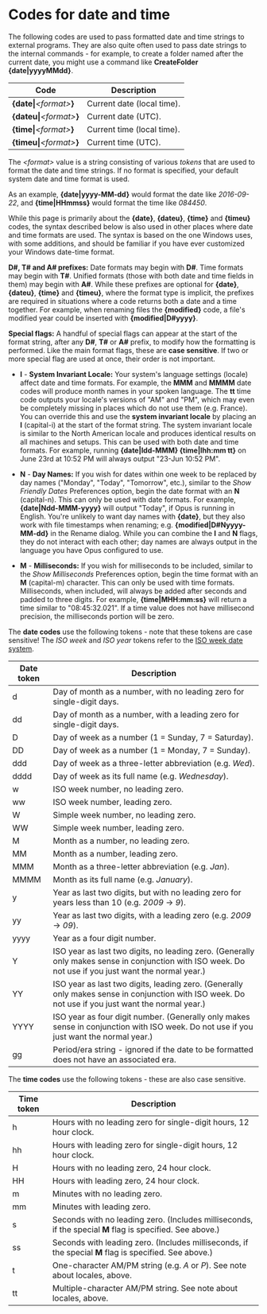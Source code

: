 # Codes for date and time

The following codes are used to pass formatted date and time strings to external programs. They are also quite often used to pass date strings to the internal commands - for example, to create a folder named after the current date, you might use a command like **CreateFolder {date\|yyyyMMdd}**.

| Code | Description |
| --- | --- |
| **{date\\|***\<format\>***}** | Current date (local time). |
| **{dateu\\|***\<format\>***}** | Current date (UTC). |
| **{time\\|***\<format\>***}** | Current time (local time). |
| **{timeu\\|***\<format\>***}** | Current time (UTC). |

The *\<format\>* value is a string consisting of various *tokens* that are used to format the date and time strings. If no format is specified, your default system date and time format is used.

As an example, **{date\|yyyy-MM-dd}** would format the date like *2016-09-22*, and **{time\|HHmmss}** would format the time like *084450*.

While this page is primarily about the **{date}**, **{dateu}**, **{time}** and **{timeu}** codes, the syntax described below is also used in other places where date and time formats are used. The syntax is based on the one Windows uses, with some additions, and should be familiar if you have ever customized your Windows date-time format.

**D#, T# and A# prefixes:** Date formats may begin with **D#**. Time formats may begin with **T#**. Unified formats (those with both date and time fields in them) may begin with **A#**. While these prefixes are optional for **{date}**, **{dateu}**, **{time}** and **{timeu}**, where the format type is implicit, the prefixes are required in situations where a code returns both a date and a time together. For example, when renaming files the **{modified}** code, a file's modified year could be inserted with **{modified\|D#yyyy}**.

**Special flags:** A handful of special flags can appear at the start of the format string, after any **D#**, **T#** or **A#** prefix, to modify how the formatting is performed. Like the main format flags, these are **case sensitive**. If two or more special flag are used at once, their order is not important.

- **I** - **System Invariant Locale:** Your system's language settings (locale) affect date and time formats. For example, the **MMM** and **MMMM** date codes will produce month names in your spoken language. The **tt** time code outputs your locale's versions of "AM" and "PM", which may even be completely missing in places which do not use them (e.g. France). You can override this and use the **system invariant locale** by placing an **I** (capital-i) at the start of the format string. The system invariant locale is similar to the North American locale and produces identical results on all machines and setups. This can be used with both date and time formats. For example, running **{date\|Idd-MMM} {time\|Ihh:mm tt}** on June 23rd at 10:52 PM will always output "23-Jun 10:52 PM".

- **N** - **Day Names:** If you wish for dates within one week to be replaced by day names ("Monday", "Today", "Tomorrow", etc.), similar to the *Show Friendly Dates* Preferences option, begin the date format with an **N** (capital-n). This can only be used with date formats. For example, **{date\|Ndd-MMM-yyyy}** will output "Today", if Opus is running in English. You're unlikely to want day names with **{date}**, but they also work with file timestamps when renaming; e.g. **{modified\|D#Nyyyy-MM-dd}** in the Rename dialog. While you can combine the **I** and **N** flags, they do not interact with each other; day names are always output in the language you have Opus configured to use.

- **M** - **Milliseconds:** If you wish for milliseconds to be included, similar to the *Show Milliseconds* Preferences option, begin the time format with an **M** (capital-m) character. This can only be used with time formats. Milliseconds, when included, will always be added after seconds and padded to three digits. For example, **{time\|MHH:mm:ss}** will return a time similar to "08:45:32.021". If a time value does not have millisecond precision, the milliseconds portion will be zero.

The **date codes** use the following tokens - note that these tokens are case sensitive! The *ISO week* and *ISO year* tokens refer to the [ISO week date system](http://en.wikipedia.org/wiki/ISO_week_date).

| Date token | Description |
| --- | --- |
| d | Day of month as a number, with no leading zero for single-digit days. |
| dd | Day of month as a number, with a leading zero for single-digit days. |
| D | Day of week as a number (1 = Sunday, 7 = Saturday). |
| DD | Day of week as a number (1 = Monday, 7 = Sunday). |
| ddd | Day of week as a three-letter abbreviation (e.g. *Wed*). |
| dddd | Day of week as its full name (e.g. *Wednesday*). |
| w | ISO week number, no leading zero. |
| ww | ISO week number, leading zero. |
| W | Simple week number, no leading zero. |
| WW | Simple week number, leading zero. |
| M | Month as a number, no leading zero. |
| MM | Month as a number, leading zero. |
| MMM | Month as a three-letter abbreviation (e.g. *Jan*). |
| MMMM | Month as its full name (e.g. *January*). |
| y | Year as last two digits, but with no leading zero for years less than 10 (e.g. *2009* -\> *9*). |
| yy | Year as last two digits, with a leading zero (e.g. *2009* -\> *09*). |
| yyyy | Year as a four digit number. |
| Y | ISO year as last two digits, no leading zero. (Generally only makes sense in conjunction with ISO week. Do not use if you just want the normal year.) |
| YY | ISO year as last two digits, leading zero. (Generally only makes sense in conjunction with ISO week. Do not use if you just want the normal year.) |
| YYYY | ISO year as four digit number. (Generally only makes sense in conjunction with ISO week. Do not use if you just want the normal year.) |
| gg | Period/era string - ignored if the date to be formatted does not have an associated era. |

The **time codes** use the following tokens - these are also case sensitive.

| Time token | Description |
| --- | --- |
| h | Hours with no leading zero for single-digit hours, 12 hour clock. |
| hh | Hours with leading zero for single-digit hours, 12 hour clock. |
| H | Hours with no leading zero, 24 hour clock. |
| HH | Hours with leading zero, 24 hour clock. |
| m | Minutes with no leading zero. |
| mm | Minutes with leading zero. |
| s | Seconds with no leading zero. (Includes milliseconds, if the special **M** flag is specified. See above.) |
| ss | Seconds with leading zero. (Includes milliseconds, if the special **M** flag is specified. See above.) |
| t | One-character AM/PM string (e.g. *A* or *P*). See note about locales, above. |
| tt | Multiple-character AM/PM string. See note about locales, above. |

